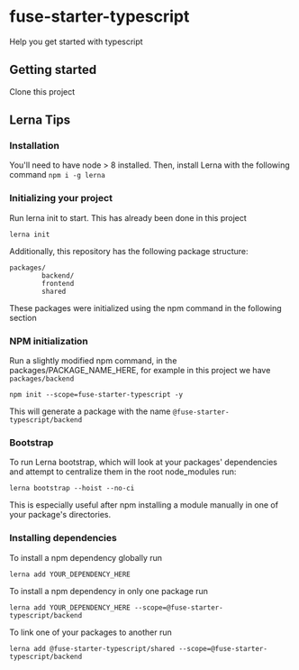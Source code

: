 # fuse-starter-typescript

Help you get started with typescript

## Getting started

Clone this project

## Lerna Tips

### Installation

You'll need to have node > 8 installed. Then, install Lerna with the following command
```npm i -g lerna```

### Initializing your project

Run lerna init to start. This has already been done in this project

```lerna init```

Additionally, this repository has the following package structure: 

```
packages/
        backend/
        frontend
        shared
```

These packages were initialized using the npm command in the following section

### NPM initialization

Run a slightly modified npm command, in the packages/PACKAGE_NAME_HERE, for example in this project we have ```packages/backend```

```npm init --scope=fuse-starter-typescript -y```

This will generate a package with the name ```@fuse-starter-typescript/backend```

### Bootstrap

To run Lerna bootstrap, which will look at your packages' dependencies and attempt to centralize them in the root node_modules run:

```lerna bootstrap --hoist --no-ci```

This is especially useful after npm installing a module manually in one of your package's directories.

### Installing dependencies

To install a npm dependency globally run

```lerna add YOUR_DEPENDENCY_HERE```

To install a npm dependency in only one package run

```lerna add YOUR_DEPENDENCY_HERE --scope=@fuse-starter-typescript/backend```

To link one of your packages to another run

```lerna add @fuse-starter-typescript/shared --scope=@fuse-starter-typescript/backend```
